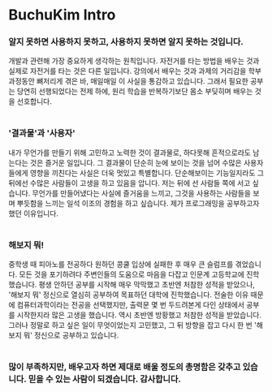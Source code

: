 # BuchuKim Intro

### 알지 못하면 사용하지 못하고, 사용하지 못하면 알지 못하는 것입니다.

개발과 관련해 가장 중요하게 생각하는 원칙입니다. 자전거를 타는 방법을 배우는 것과 실제로 자전거를 타는 것은 다른 일입니다. 강의에서 배우는 것과 과제의 거리감을 학부 과정동안 뼈저리게 겪은 바, 매일매일 이 사실을 통감하고 있습니다. 그래서 필요한 공부는 당연히 선행되었다는 전제 하에, 원리 학습을 반복하기보단 몸소 부딪히며 배우는 것을 선호합니다.  
<br />

### '결과물'과 '사용자'

내가 무언가를 만들기 위해 고민하고 노력한 것이 결과물로, 하다못해 흔적으로라도 남는다는 것은 즐거운 일입니다. 그 결과물이 단순히 눈에 보이는 것을 넘어 수많은 사용자들에게 영향을 끼친다는 사실은 더욱 멋있고 특별합니다. 단순해보이는 기능일지라도 그 뒤에선 수많은 사람들이 고생을 하고 있음을 압니다. 저는 뒤에 선 사람들 쪽에 서고 싶습니다. 무언가를 만들어냈다는 사실에 즐거움을 느끼고, 그것을 사용하는 사람들을 보며 뿌듯함을 느끼는 일석 이조의 경험을 하고 싶습니다. 제가 프로그래밍을 공부하고자 했던 이유입니다.  
<br />

### 해보지 뭐!

중학생 때 피아노를 전공하다 원하던 콩쿨 입상에 실패한 후 매우 큰 슬럼프를 겪었습니다. 모든 것을 포기하려다 주변인들의 도움으로 마음을 다잡고 인문계 고등학교에 진학했습니다. 평생 안하던 공부를 시작해 매우 막막했고 초반엔 처참한 성적을 받았으나, '해보지 뭐' 정신으로 열심히 공부하여 목표하던 대학에 진학했습니다. 전술한 이유 때문에 컴퓨터과학이라는 전공을 선택했지만, 출력문 몇 번 두드려본게 다인 상태에서 공부를 시작한지라 많은 고생을 했습니다. 역시 초반엔 방황했고 처참한 성적을 받았습니다. 그러나 정말로 하고 싶은 일이 무엇이었는지 고민했고, 그 뒤 방향을 잡고 다시 한 번 '해보지 뭐' 정신으로 공부하고 있습니다.  
<br />

### 많이 부족하지만, 배우고자 하면 제대로 배울 정도의 총명함은 갖추고 있습니다. 믿을 수 있는 사람이 되겠습니다. 감사합니다.
